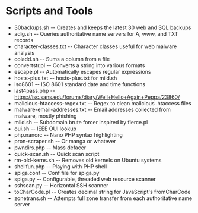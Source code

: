 # Scripts and Tools

- 30backups.sh -- Creates and keeps the latest 30 web and SQL backups
- adig.sh -- Queries authoritative name servers for A, www, and TXT records
- character-classes.txt -- Character classes useful for web malware analysis
- coladd.sh -- Sums a column from a file
- convertstr.pl -- Converts a string into various formats
- escape.pl -- Automatically escapes regular expressions
- hosts-plus.txt -- hosts-plus.txt for mild.sh
- iso8601 -- ISO 8601 standard date and time functions
- last4pass.php -- https://isc.sans.edu/forums/diary/Well+Hello+Again+Peppa/23860/
- malicious-htaccess-regex.txt -- Regex to clean malicious .htaccess files
- malware-email-addresses.txt -- Email addresses collected from malware, mostly phishing
- mild.sh -- Subdomain brute forcer inspired by fierce.pl
- oui.sh -- IEEE OUI lookup
- php.nanorc -- Nano PHP syntax highlighting
- pron-scraper.sh -- Or manga or whatever
- pwndirs.php -- Mass defacer
- quick-scan.sh -- Quick scan script
- rm-old-kerns.sh -- Removes old kernels on Ubuntu systems
- shellfun.php -- Playing with PHP shell
- spiga.conf -- Conf file for spiga.py
- spiga.py -- Configurable, threaded web resource scanner
- sshscan.py -- Horizontal SSH scanner
- toCharCode.pl -- Creates decimal string for JavaScript's fromCharCode
- zonetrans.sh -- Attempts full zone transfer from each authoritative name server